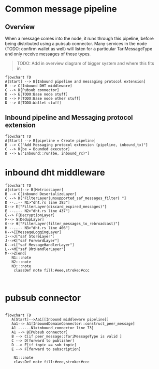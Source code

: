 # Common message pipeline

## Overview
When a message comes into the node, it runs through this pipeline, before being distributed using a pubsub connector. 
Many services in the node (TODO: confirm wallet as well) will listen for a particular TariMessageType and only receive
messages of those types.

> TODO: Add in overview diagram of bigger system and where this fits in

```mermaid
flowchart TD
A[Start] --> B[Inbound pipeline and messaging protocol extension]
B --> C[Inbound DHT middleware]
C --> D[Pubsub connector]
D --> E[TODO:Base node stuff]
D --> F[TODO:Base node other stuff]
D --> G[TODO:Wallet stuff]
```

## Inbound pipeline and Messaging protocol extension

```mermaid
flowchart TD
A[Start] --> B[pipeline = Create pipeline]
B --> C["Add Messaging protocol extension (pipeline, inbound_tx)"]
C --> D[be = Bounded executor]
D --> E["Inbound::run(be, inbound_rx)"]

```


# inbound dht middleware
```mermaid
flowchart TD
A[start]--> B[MetricsLayer]
B --> C[inbound DeserializeLayer]
C --> D["FilterLayer(unsupported_saf_messages_filter) "]
D --..-- N1>"dht.rs line 383"]
D--> E["FilterLayer(discard_expired_messages)"]
E --..-- N2>"dht.rs line 437"]
E--> F[DecryptionLayer]
F--> G[DedupLayer]
G--> H["FilterLayer(filter_messages_to_rebroadcast)"]
H --..-- N3>"dht.rs line 406"]
H-->I[MessageLoggingLayer]
I-->J["saf StoreLayer"]
J-->K["saf ForwardLayer"]
K-->L["saf MessageHandlerLayer"]
L-->M["saf DhtHandlerLayer"]
M-->Z[end]
   N1:::note
   N2:::note
   N3:::note
    classDef note fill:#eee,stroke:#ccc



```

# pubsub connector

```mermaid

flowchart TD
   A[Start]-->Aa1[[Inbound middleware pipeline]]
   Aa1--> A1[InboundDomainConnector::construct_peer_message] 
   A1 --..--N1>inbound_connector line 73] 
   A1 --> B[Pubsub connector]
   B --> C[if peer_message::TariMessageType is valid ]
   C --> D[forward to publisher]
   D --> E[if topic == sub topic]
   E --> F[forward to subscription]

    N1:::note
    classDef note fill:#eee,stroke:#ccc

```

